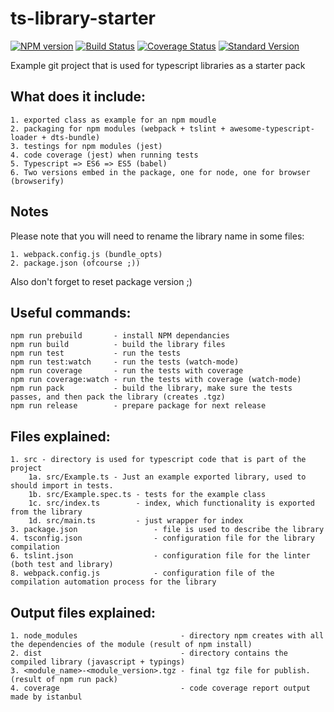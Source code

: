 # ts-library-starter
[![NPM version](https://img.shields.io/npm/v/ts-library-starter.svg)](https://www.npmjs.com/package/ts-library-starter)
[![Build Status](https://travis-ci.org/DxCx/ts-library-starter.svg?branch=master)](https://travis-ci.org/DxCx/ts-library-starter)
[![Coverage Status](https://coveralls.io/repos/DxCx/ts-library-starter/badge.svg?branch=)](https://coveralls.io/r/DxCx/ts-library-starter?branch=master)
[![Standard Version](https://img.shields.io/badge/release-standard%20version-brightgreen.svg)](https://github.com/conventional-changelog/standard-version)

Example git project that is used for typescript libraries as a starter pack

What does it include:
----
    1. exported class as example for an npm moudle
    2. packaging for npm modules (webpack + tslint + awesome-typescript-loader + dts-bundle)
    3. testings for npm modules (jest)
    4. code coverage (jest) when running tests
    5. Typescript => ES6 => ES5 (babel)
    6. Two versions embed in the package, one for node, one for browser (browserify)

Notes
----
Please note that you will need to rename the library name in some files:

    1. webpack.config.js (bundle_opts)
    2. package.json (ofcourse ;))
Also don't forget to reset package version ;)

Useful commands:
----
    npm run prebuild       - install NPM dependancies
    npm run build          - build the library files
    npm run test           - run the tests
    npm run test:watch     - run the tests (watch-mode)
    npm run coverage       - run the tests with coverage
    npm run coverage:watch - run the tests with coverage (watch-mode)
    npm run pack           - build the library, make sure the tests passes, and then pack the library (creates .tgz)
    npm run release        - prepare package for next release

Files explained:
----
    1. src - directory is used for typescript code that is part of the project
        1a. src/Example.ts - Just an example exported library, used to should import in tests.
        1b. src/Example.spec.ts - tests for the example class
        1c. src/index.ts        - index, which functionality is exported from the library
        1d. src/main.ts         - just wrapper for index
    3. package.json                 - file is used to describe the library
    4. tsconfig.json                - configuration file for the library compilation
    6. tslint.json                  - configuration file for the linter (both test and library)
    8. webpack.config.js            - configuration file of the compilation automation process for the library

Output files explained:
----
    1. node_modules                       - directory npm creates with all the dependencies of the module (result of npm install)
    2. dist                               - directory contains the compiled library (javascript + typings)
    3. <module_name>-<module_version>.tgz - final tgz file for publish. (result of npm run pack)
    4. coverage                           - code coverage report output made by istanbul
